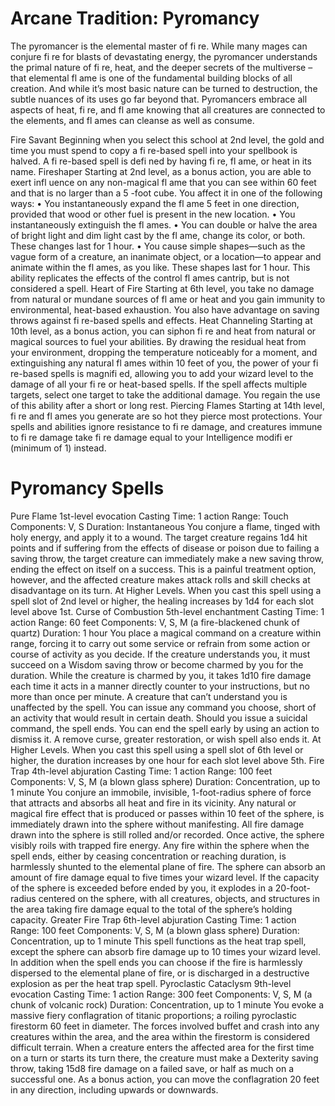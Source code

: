 # Arcane Tradition: Pyromancy
The pyromancer is the elemental master of fi re. While
many mages can conjure fi re for blasts of devastating
energy, the pyromancer understands the primal nature
of fi re, heat, and the deeper secrets of the multiverse –
that elemental fl ame is one of the fundamental building
blocks of all creation. And while it’s most basic nature
can be turned to destruction, the subtle nuances of
its uses go far beyond that. Pyromancers embrace
all aspects of heat, fi re, and fl ame knowing that all
creatures are connected to the elements, and fl ames can
cleanse as well as consume.

Fire Savant
Beginning when you select this school at 2nd level,
the gold and time you must spend to copy a fi re-based
spell into your spellbook is halved. A fi re-based spell is
defi ned by having fi re, fl ame, or heat in its name.
Fireshaper
Starting at 2nd level, as a bonus action, you are able to
exert infl uence on any non-magical fl ame that you can
see within 60 feet and that is no larger than a 5 -foot
cube. You affect it in one of the following ways:
• You instantaneously expand the fl ame 5 feet in
one direction, provided that wood or other fuel is
present in the new location.
• You instantaneously extinguish the fl ames.
• You can double or halve the area of bright light and
dim light cast by the fl ame, change its color, or both.
These changes last for 1 hour.
• You cause simple shapes—such as the vague form
of a creature, an inanimate object, or a location—to
appear and animate within the fl ames, as you like.
These shapes last for 1 hour.
This ability replicates the effects of the control fl ames
cantrip, but is not considered a spell.
Heart of Fire
Starting at 6th level, you take no damage from natural
or mundane sources of fl ame or heat and you gain
immunity to environmental, heat-based exhaustion. You
also have advantage on saving throws against fi re-based
spells and effects.
Heat Channeling
Starting at 10th level, as a bonus action, you can siphon
fi re and heat from natural or magical sources to fuel
your abilities. By drawing the residual heat from your
environment, dropping the temperature noticeably for
a moment, and extinguishing any natural fl ames within
10 feet of you, the power of your fi re-based spells is
magnifi ed, allowing you to add your wizard level to
the damage of all your fi re or heat-based spells. If the
spell affects multiple targets, select one target to take
the additional damage. You regain the use of this ability
after a short or long rest.
Piercing Flames
Starting at 14th level, fi re and fl ames you generate are
so hot they pierce most protections. Your spells and
abilities ignore resistance to fi re damage, and creatures
immune to fi re damage take fi re damage equal to your
Intelligence modifi er (minimum of 1) instead.

# Pyromancy Spells
Pure Flame
1st-level evocation
Casting Time: 1 action
Range: Touch
Components: V, S
Duration: Instantaneous
You conjure a flame, tinged with holy energy, and
apply it to a wound. The target creature regains 1d4
hit points and if suffering from the effects of disease or
poison due to failing a saving throw, the target creature
can immediately make a new saving throw, ending the
effect on itself on a success.
This is a painful treatment option, however, and the
affected creature makes attack rolls and skill checks at
disadvantage on its turn.
At Higher Levels. When you cast this spell using a
spell slot of 2nd level or higher, the healing increases by
1d4 for each slot level above 1st.
Curse of Combustion
5th-level enchantment
Casting Time: 1 action
Range: 60 feet
Components: V, S, M (a fire-blackened chunk of quartz)
Duration: 1 hour
You place a magical command on a creature within
range, forcing it to carry out some service or refrain
from some action or course of activity as you decide.
If the creature understands you, it must succeed on a
Wisdom saving throw or become charmed by you for
the duration. While the creature is charmed by you, it
takes 1d10 fire damage each time it acts in a manner
directly counter to your instructions, but no more than
once per minute. A creature that can’t understand you is
unaffected by the spell.
You can issue any command you choose, short of an
activity that would result in certain death. Should you
issue a suicidal command, the spell ends.
You can end the spell early by using an action to
dismiss it. A remove curse, greater restoration, or wish spell
also ends it.
At Higher Levels. When you cast this spell using a
spell slot of 6th level or higher, the duration increases
by one hour for each slot level above 5th.
Fire Trap
4th-level abjuration
Casting Time: 1 action
Range: 100 feet
Components: V, S, M (a blown glass sphere)
Duration: Concentration, up to 1 minute
You conjure an immobile, invisible, 1-foot-radius
sphere of force that attracts and absorbs all heat
and fire in its vicinity. Any natural or magical fire
effect that is produced or passes within 10 feet of the
sphere, is immediately drawn into the sphere without
manifesting. All fire damage drawn into the sphere is
still rolled and/or recorded. Once active, the sphere
visibly roils with trapped fire energy. Any fire within
the sphere when the spell ends, either by ceasing
concentration or reaching duration, is harmlessly
shunted to the elemental plane of fire.
The sphere can absorb an amount of fire damage
equal to five times your wizard level. If the capacity of
the sphere is exceeded before ended by you, it explodes
in a 20-foot-radius centered on the sphere, with all
creatures, objects, and structures in the area taking
fire damage equal to the total of the sphere’s holding
capacity.
Greater Fire Trap
6th-level abjuration
Casting Time: 1 action
Range: 100 feet
Components: V, S, M (a blown glass sphere)
Duration: Concentration, up to 1 minute
This spell functions as the heat trap spell, except the
sphere can absorb fire damage up to 10 times your
wizard level. In addition when the spell ends you
can choose if the fire is harmlessly dispersed to the
elemental plane of fire, or is discharged in a destructive
explosion as per the heat trap spell.
Pyroclastic Cataclysm
9th-level evocation
Casting Time: 1 action
Range: 300 feet
Components: V, S, M (a chunk of volcanic rock)
Duration: Concentration, up to 1 minute
You evoke a massive fiery conflagration of titanic
proportions; a roiling pyroclastic firestorm 60 feet in
diameter. The forces involved buffet and crash into
any creatures within the area, and the area within the
firestorm is considered difficult terrain. When a creature
enters the affected area for the first time on a turn or
starts its turn there, the creature must make a Dexterity
saving throw, taking 15d8 fire damage on a failed save,
or half as much on a successful one.
As a bonus action, you can move the conflagration 20
feet in any direction, including upwards or downwards.
